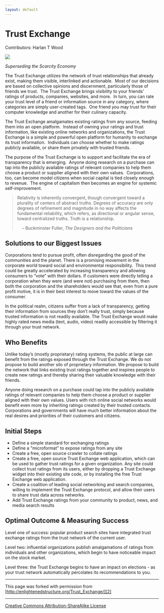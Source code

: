 ```yaml
--- 
layout: default
---
```




# Trust Exchange

 Contributors: Harlan T Wood 

![][1]

_Superseding the Scarcity Economy_

The Trust Exchange utilizes the network of trust relationships that already 
exist, making them visible, interlinked and actionable.  Most of our decisions 
are based on collective opinions and discernment, particularly those of friends 
we trust.  The Trust Exchange brings visibility to your friends’ ratings of 
products, companies, websites, and more.  In turn, you can rate your trust 
level of a friend or information source in any category, where categories are 
simply user-created tags.  One friend you may trust for their computer knowledge 
and another for their culinary capacity.

The Trust Exchange amalgamates existing ratings from any source, feeding them 
into an open platform.  Instead of owning your ratings and trust information, 
like existing online networks and organizations, the Trust Exchange is a simple 
and powerful open platform for humanity to exchange its trust information. 
 Individuals can choose whether to make ratings publicly available, or share 
them privately with trusted friends.

The purpose of the Trust Exchange is to support and facilitate the era of transparency 
that is emerging.  Anyone doing research on a purchase can tap into the publicly 
available ratings of relevant companies to help them choose a product or supplier 
aligned with their own values.  Corporations, too, can become model citizens 
when social capital is tied closely enough to revenue.  The engine of capitalism 
then becomes an engine for systemic self-improvement.

> 
> Relativity is inherently convergent, though convergent toward a plurality of 
> centers of abstract truths. Degrees of accuracy are only degrees of refinement 
> and magnitude in no way affects the fundamental reliability, which refers, 
> as directional or angular sense, toward centralized truths. Truth is a relationship. 
> 
>     – Buckminster Fuller, _The Designers and the Politicians_
> 

## Solutions to our Biggest Issues

Corporations tend to pursue profit, often disregarding the good of the communities 
and the planet. There is a promising movement in the corporate world toward 
social and environmental responsibility.  This trend could be greatly accelerated 
by increasing transparency and allowing consumers to “vote” with their dollars. 
If customers were directly telling a corporation when they were (and were not) 
purchasing from them, then both the corporation and the shareholders would 
see that, even from a pure profit motive, it is in their best interest to move 
toward the values of the consumer.

In the political realm, citizens suffer from a lack of transparency, getting 
their information from sources they don’t really trust, simply because trusted 
information is not readily available. The Trust Exchange would make highly 
rated news media (text, audio, video) readily accessible by filtering it through 
your trust network.

## Who Benefits

Unlike today’s (mostly proprietary) rating systems, the public at large can 
benefit from the ratings exposed through the Trust Exchange. We do not propose 
to build another silo of proprietary information. We propose to build the network 
that links existing trust ratings together and inspires people to create new 
ratings and thereby sharing their valuable knowledge with their friends.

Anyone doing research on a purchase could tap into the publicly available ratings 
of relevant companies to help them choose a product or supplier aligned with 
their own values. Users with rich online social networks would benefit even 
more by inheriting ratings created by their trusted contacts. Corporations 
and governments will have much better information about the real desires and 
priorities of their customers and citizens.

## Initial Steps

* Define a simple standard for exchanging ratings
* Define a "microformat" to expose ratings from any site
* Create a free, open source crawler to collate ratings
* Create a free, open source Trust Exchange web application, which can be used to gather trust ratings for a given organization. Any site could collect trust ratings from its users, either by dropping a Trust Exchange widget into their existing site code, or by installing the free Trust Exchange web application.
* Create a coalition of leading social networking and search companies, willing to implement the Trust Exchange protocol, and allow their users to share trust data across networks.
* Add Trust Exchange ratings from your community to product, news, and media search results

## Optimal Outcome & Measuring Success

Level one of success: popular product search sites have integrated trust exchange 
ratings from the trust network of the current user.

Level two: influential organizations publish amalgamations of ratings from 
individuals and other organizations, which begin to have noticeable impact 
on the stock market.

Level three: the Trust Exchange begins to have an impact on elections - as 
your trust network automatically percolates its recommendations to you.

----

This page was forked with permission from [http://enlightenedstructure.org/Trust_Exchange/][2]

----

[Creative Commons Attribution-ShareAlike License][3]

[1]: http://enlightenedstructure.org/IMG/the-trust-exchange-185x136.png
[2]: http://enlightenedstructure.org/Trust_Exchange/
[3]: http://creativecommons.org/licenses/by-sa/3.0/